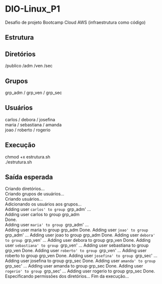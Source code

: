 # DIO-Linux_P1
Desafio de projeto Bootcamp Cloud AWS (infraestrutura como código)

## Estrutura

## Diretórios
/publico /adm /ven /sec

## Grupos
grp_adm / grp_ven / grp_sec

## Usuários
carlos / debora     / josefina  
maria  / sebastiana / amanda  
joao   / roberto    / rogerio  

## Execução
chmod +x estrutura.sh  
./estrutura.sh

## Saída esperada
Criando diretórios...  
Criando grupos de usuários...  
Criando usuários...  
Adicionando os usuários aos grupos...  
Adding user `carlos' to group `grp_adm' ...  
Adding user carlos to group grp_adm  
Done.  
Adding user `maria' to group `grp_adm' ...  
Adding user maria to group grp_adm
Done.
Adding user `joao' to group `grp_adm' ...
Adding user joao to group grp_adm
Done.
Adding user `debora' to group `grp_ven' ...
Adding user debora to group grp_ven
Done.
Adding user `sebastiana' to group `grp_ven' ...
Adding user sebastiana to group grp_ven
Done.
Adding user `roberto' to group `grp_ven' ...
Adding user roberto to group grp_ven
Done.
Adding user `josefina' to group `grp_sec' ...
Adding user josefina to group grp_sec
Done.
Adding user `amanda' to group `grp_sec' ...
Adding user amanda to group grp_sec
Done.
Adding user `rogerio' to group `grp_sec' ...
Adding user rogerio to group grp_sec
Done.
Especificando permissões dos diretórios...
Fim da execução...
